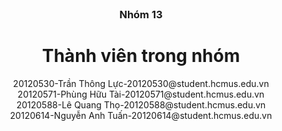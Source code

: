 <br />
<div align="center">
  <h3 align="center">Nhóm 13</h3>
  <p align="right">
  <h1>Thành viên trong nhóm</h1>
    <div>20120530-Trần Thông Lực-20120530@student.hcmus.edu.vn</div>
    <div>20120571-Phùng Hữu Tài-20120571@student.hcmus.edu.vn</div>
    <div>20120588-Lê Quang Thọ-20120588@student.hcmus.edu.vn</div>
    <div>20120614-Nguyễn Anh Tuấn-20120614@student.hcmus.edu.vn</div>
  </p>
</div>

